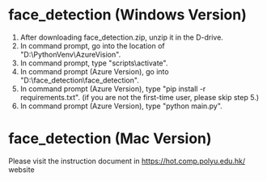 # face_detection (Windows Version)
1. After downloading face_detection.zip, unzip it in the D-drive.
2. In command prompt, go into the location of "D:\PythonVenv\AzureVision".
3. In command prompt, type "scripts\activate".
4. In command prompt (Azure Version), go into "D:\face_detection\face_detection".
5. In command prompt (Azure Version), type "pip install -r requirements.txt". (if you are not the first-time user, please skip step 5.)
6. In command prompt (Azure Version), type "python main.py". 

# face_detection (Mac Version)
Please visit the instruction document in https://hot.comp.polyu.edu.hk/ website
